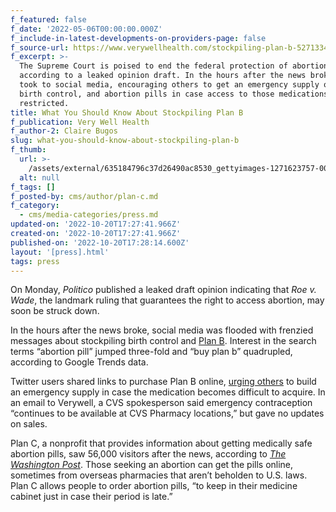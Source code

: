 ```yaml
---
f_featured: false
f_date: '2022-05-06T00:00:00.000Z'
f_include-in-latest-developments-on-providers-page: false
f_source-url: https://www.verywellhealth.com/stockpiling-plan-b-5271334
f_excerpt: >-
  The Supreme Court is poised to end the federal protection of abortion rights,
  according to a leaked opinion draft. In the hours after the news broke, some
  took to social media, encouraging others to get an emergency supply of Plan B,
  birth control, and abortion pills in case access to those medications is
  restricted.
title: What You Should Know About Stockpiling Plan B
f_publication: Very Well Health
f_author-2: Claire Bugos
slug: what-you-should-know-about-stockpiling-plan-b
f_thumb:
  url: >-
    /assets/external/635184796c37d26490ac8530_gettyimages-1271623757-008797452e3a474aa9956699cefbf0fe.webp
  alt: null
f_tags: []
f_posted-by: cms/author/plan-c.md
f_category:
  - cms/media-categories/press.md
updated-on: '2022-10-20T17:27:41.966Z'
created-on: '2022-10-20T17:27:41.966Z'
published-on: '2022-10-20T17:28:14.600Z'
layout: '[press].html'
tags: press
---
```


On Monday, _Politico_ published a leaked draft opinion indicating that _Roe v. Wade_, the landmark ruling that guarantees the right to access abortion, may soon be struck down.

In the hours after the news broke, social media was flooded with frenzied messages about stockpiling birth control and [Plan B](https://www.verywellhealth.com/plan-b-one-step-906725). Interest in the search terms “abortion pill” jumped three-fold and “buy plan b” quadrupled, according to Google Trends data.

Twitter users shared links to purchase Plan B online, [urging others](https://twitter.com/SarahSNunya/status/1521574065353289728?s=20&t=oph_Lb4PLIOOIKhy8P-9sQ) to build an emergency supply in case the medication becomes difficult to acquire. In an email to Verywell, a CVS spokesperson said emergency contraception “continues to be available at CVS Pharmacy locations,” but gave no updates on sales.

Plan C, a nonprofit that provides information about getting medically safe abortion pills, saw 56,000 visitors after the news, according to [_The_ _Washington Post_](https://www.washingtonpost.com/business/2022/05/04/abortion-pills-online-telemedicine/). Those seeking an abortion can get the pills online, sometimes from overseas pharmacies that aren’t beholden to U.S. laws. Plan C allows people to order abortion pills, “to keep in their medicine cabinet just in case their period is late.”
